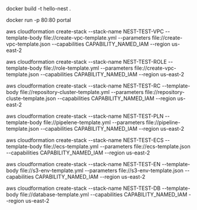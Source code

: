 docker build -t hello-nest .  

docker run -p 80:80 portal


aws cloudformation create-stack --stack-name NEST-TEST-VPC --template-body file://create-vpc-template.yml --parameters file://create-vpc-template.json --capabilities CAPABILITY_NAMED_IAM --region us-east-2

aws cloudformation create-stack --stack-name NEST-TEST-ROLE --template-body file://role-template.yml --parameters file://create-vpc-template.json --capabilities CAPABILITY_NAMED_IAM --region us-east-2


aws cloudformation create-stack --stack-name NEST-TEST-RC --template-body file://repository-cluster-template.yml --parameters file://repository-cluste-template.json --capabilities CAPABILITY_NAMED_IAM --region us-east-2


aws cloudformation create-stack --stack-name NEST-TEST-PLN --template-body file://pipelene-template.yml --parameters file://pipeline-template.json --capabilities CAPABILITY_NAMED_IAM --region us-east-2

aws cloudformation create-stack --stack-name NEST-TEST-ECS --template-body file://ecs-template.yml --parameters file://ecs-template.json --capabilities CAPABILITY_NAMED_IAM --region us-east-2

aws cloudformation create-stack --stack-name NEST-TEST-EN --template-body file://s3-env-template.yml --parameters file://s3-env-template.json --capabilities CAPABILITY_NAMED_IAM --region us-east-2

aws cloudformation create-stack --stack-name NEST-TEST-DB --template-body file://database-template.yml  --capabilities CAPABILITY_NAMED_IAM --region us-east-2
